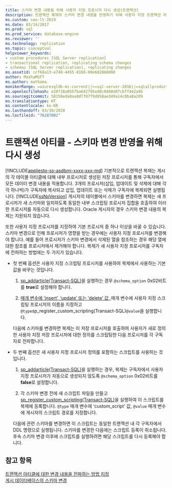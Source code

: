 ```yaml
---
title: 스키마 변경 내용을 위해 사용자 지정 프로시저 다시 생성(트랜잭션)
description: 트랜잭션 복제의 스키마 변경 내용을 반영하기 위해 사용자 지정 트랜잭션 저장 프로시저를 다시 생성합니다.
ms.custom: seo-lt-2019
ms.date: 03/14/2017
ms.prod: sql
ms.prod_service: database-engine
ms.reviewer: ''
ms.technology: replication
ms.topic: conceptual
helpviewer_keywords:
- custom procedures [SQL Server replication]
- transactional replication, replicating schema changes
- schemas [SQL Server replication], replicating changes
ms.assetid: ccf68a13-e748-4455-8168-90e6d2868098
author: MashaMSFT
ms.author: mathoma
monikerRange: =azuresqldb-mi-current||>=sql-server-2016||=sqlallproducts-allversions
ms.openlocfilehash: e20f38a055fba642795ed0c0d40d07cbff442a9b
ms.sourcegitcommit: 58158eda0aa0d7f87f9d958ae349a14c0ba8a209
ms.translationtype: HT
ms.contentlocale: ko-KR
ms.lasthandoff: 03/30/2020
ms.locfileid: "76287002"
---
```

# <a name="transactional-articles---regenerate-to-reflect-schema-changes"></a>트랜잭션 아티클 - 스키마 변경 반영을 위해 다시 생성
[!INCLUDE[appliesto-ss-asdbmi-xxxx-xxx-md](../../../includes/appliesto-ss-asdbmi-xxxx-xxx-md.md)]
  기본적으로 트랜잭션 복제는 게시의 각 테이블 아티클에 대해 내부 프로시저로 생성된 저장 프로시저를 통해 구독자에서 모든 데이터 변경 내용을 적용합니다. 3개의 프로시저(삽입, 업데이트 및 삭제에 대해 각각 하나씩)가 구독자에 복사되고 삽입, 업데이트 또는 삭제가 구독자에 복제되면 실행됩니다. [!INCLUDE[ssNoVersion](../../../includes/ssnoversion-md.md)] 게시자의 테이블에서 스키마를 변경하면 복제는 새 프로시저가 새 스키마와 일치하도록 동일한 내부 스크립팅 프로시저 집합을 호출하여 이러한 프로시저를 자동으로 다시 생성합니다. Oracle 게시자의 경우 스키마 변경 내용의 복제는 지원되지 않습니다.  
  
 또한 사용자 지정 프로시저를 지정하여 기본 프로시저 중 하나 이상을 바꿀 수 있습니다. 스키마 변경으로 인해 프로시저가 영향을 받는 경우에는 사용자 지정 프로시저를 변경해야 합니다. 예를 들어 프로시저가 스키마 변경에서 삭제된 열을 참조하는 경우 해당 열에 대한 참조를 프로시저에서 제거해야 합니다. 복제가 새 사용자 지정 프로시저를 구독자에 전파하는 방법에는 두 가지가 있습니다.  
  
-   첫 번째 옵션은 사용자 지정 스크립팅 프로시저를 사용하여 복제에서 사용하는 기본값을 바꾸는 것입니다.  
  
    1.  [sp_addarticle&#40;Transact-SQL&#41;](../../../relational-databases/system-stored-procedures/sp-addarticle-transact-sql.md)을 실행하는 경우 `@schema_option` 0x02비트를 **true**로 설정해야 합니다.  
  
    2.  [ 매개 변수에 ‘insert’, ‘update’ 또는 ‘delete’ 값, ](../../../relational-databases/system-stored-procedures/sp-register-custom-scripting-transact-sql.md) 매개 변수에 사용자 지정 스크립팅 프로시저의 이름을 지정하고 `@type`sp_register_custom_scripting&#40;Transact-SQL&#41;`@value`을 실행합니다.  
  
     다음에 스키마를 변경하면 복제는 이 저장 프로시저를 호출하여 사용자가 새로 정의한 사용자 지정 저장 프로시저에 대한 정의를 스크립팅한 다음 프로시저를 각 구독자로 전파합니다.  
  
-   두 번째 옵션은 새 사용자 지정 프로시저 정의를 포함하는 스크립트를 사용하는 것입니다.  
  
    1.  [sp_addarticle&#40;Transact-SQL&#41;](../../../relational-databases/system-stored-procedures/sp-addarticle-transact-sql.md)을 실행하는 경우, 복제는 구독자에서 사용자 지정 프로시저가 자동으로 생성되지 않도록 `@schema_option` 0x02비트를 **false**로 설정합니다.  
  
    2.  각 스키마 변경 전에 새 스크립트 파일을 만들고 [sp_register_custom_scripting&#40;Transact-SQL&#41;](../../../relational-databases/system-stored-procedures/sp-register-custom-scripting-transact-sql.md)을 실행하여 이 스크립트를 복제에 등록합니다. `@type` 매개 변수에 ‘custom_script’ 값, `@value` 매개 변수에 게시자의 스크립트 경로를 지정합니다.  
  
     다음에 관련 스키마를 변경하면 이 스크립트는 동일한 트랜잭션 내 각 구독자에서 DDL 명령으로 실행됩니다. 스키마를 변경한 다음에는 스크립트 등록이 취소됩니다. 후속 스키마 변경 이후에 스크립트를 실행하려면 해당 스크립트를 다시 등록해야 합니다.  
  
## <a name="see-also"></a>참고 항목  
 [트랜잭션 아티클에 대한 변경 내용을 전파하는 방법 지정](../../../relational-databases/replication/transactional/transactional-articles-specify-how-changes-are-propagated.md)   
 [게시 데이터베이스의 스키마 변경](../../../relational-databases/replication/publish/make-schema-changes-on-publication-databases.md)  
  
  
